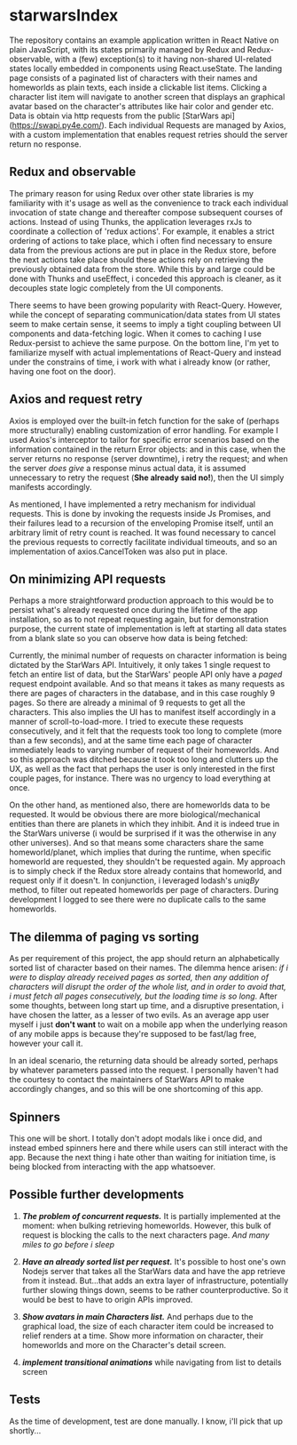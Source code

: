 # starwarsIndex

The repository contains an example application written in React Native on plain JavaScript, with its states primarily managed by Redux and Redux-observable, with a (few) exception(s) to it having non-shared UI-related states locally embedded in components using React.useState. The landing page consists of a paginated list of characters with their names and homeworlds as plain texts, each inside a clickable list items. Clicking a character list item will navigate to another screen that displays an graphical avatar based on the character's attributes like hair color and gender etc. Data is obtain via http requests from the public [StarWars api] (https://swapi.py4e.com/). Each individual Requests are managed by Axios, with a custom implementation that enables request retries should the server return no response.

## Redux and observable
The primary reason for using Redux over other state libraries is my familiarity with it's usage as well as the convenience to track each individual invocation of state change and thereafter compose subsequent courses of actions. Instead of using Thunks, the application leverages rxJs to coordinate a collection of 'redux actions'. For example, it enables a strict ordering of actions to take place, which i often find necessary to ensure data from the previous actions are put in place in the Redux store, before the next actions take place should these actions rely on retrieving the previously obtained data from the store. While this by and large could be done with Thunks and useEffect, i conceded this approach is cleaner, as it decouples state logic completely from the UI components.

There seems to have been growing popularity with React-Query. However, while the concept of separating communication/data states from UI states seem to make certain sense, it seems to imply a tight coupling between UI components and data-fetching logic. When it comes to caching I use Redux-persist to achieve the same purpose. On the bottom line, I'm yet to familiarize myself with actual implementations of React-Query and instead under the constrains of time, i work with what i already know (or rather, having one foot on the door).

## Axios and request retry
Axios is employed over the built-in fetch function for the sake of (perhaps more structurally) enabling customization of error handling. For example I used Axios's interceptor to tailor for specific error scenarios based on the information contained in the return Error objects: and in this case, when the server returns no response (server downtime), i retry the request; and when the server *does give* a response minus actual data, it is assumed unnecessary to retry the request (**She already said no!**), then the UI simply manifests accordingly.

As mentioned, I have implemented a retry mechanism for individual requests. This is done by invoking the requests inside Js Promises, and their failures lead to a recursion of the enveloping Promise itself, until an arbitrary limit of retry count is reached. It was found necessary to cancel the previous requests to correctly facilitate individual timeouts, and so an implementation of axios.CancelToken was also put in place.

## On minimizing API requests
Perhaps a more straightforward production approach to this would be to persist what's already requested once during the lifetime of the app installation, so as to not repeat requesting again, but for demonstration purpose, the current state of implementation is left at starting all data states from a blank slate so you can observe how data is being fetched:

Currently, the minimal number of requests on character information is being dictated by the StarWars API. Intuitively, it only takes 1 single request to fetch an entire list of data, but the StarWars' people API only have a *paged* request endpoint available. And so that means it takes as many requests as there are pages of characters in the database, and in this case roughly 9 pages. So there are already a minimal of 9 requests to get all the characters. This also implies the UI has to manifest itself accordingly in a manner of scroll-to-load-more. I tried to execute these requests consecutively, and it felt that the requests took too long to complete (more than a few seconds), and at the same time each page of character immediately leads to varying number of request of their homeworlds. And so this approach was ditched because it took too long and clutters up the UX, as well as the fact that perhaps the user is only interested in the first couple pages, for instance. There was no urgency to load everything at once.

On the other hand, as mentioned also, there are homeworlds data to be requested. It would be obvious there are more biological/mechanical entities than there are planets in which they inhibit. And it is indeed true in the StarWars universe (i would be surprised if it was the otherwise in any other universes). And so that means some characters share the same homeworld/planet, which implies that during the runtime, when specific homeworld are requested, they shouldn't be requested again. My approach is to simply check if the Redux store already contains that homeworld, and request only if it doesn't. In conjunction, i leveraged lodash's *uniqBy* method, to filter out repeated homeworlds per page of characters. During development I logged to see there were no duplicate calls to the same homeworlds.

## The dilemma of paging vs sorting
As per requirement of this project, the app should return an alphabetically sorted list of character based on their names. The dilemma hence arisen: *if i were to display already received pages as sorted, then any addition of characters will disrupt the order of the whole list, and in order to avoid that, i must fetch all pages consecutively, but the loading time is so long*. After some thoughts, between long start up time, and a disruptive presentation, i have chosen the latter, as a lesser of two evils. As an average app user myself i just **don't want** to wait on a mobile app when the underlying reason of any mobile apps is because they're supposed to be fast/lag free, however your call it.

In an ideal scenario, the returning data should be already sorted, perhaps by whatever parameters passed into the request. I personally haven't had the courtesy to contact the maintainers of StarWars API to make accordingly changes, and so this will be one shortcoming of this app.

## Spinners
This one will be short. I totally don't adopt modals like i once did, and instead embed spinners here and there while users can still interact with the app. Because the next thing i hate other than waiting for initiation time, is being blocked from interacting with the app whatsoever.

## Possible further developments

1. ***The problem of concurrent requests.*** It is partially implemented at the moment: when bulking retrieving homeworlds. However, this bulk of request is blocking the calls to the next characters page. *And many miles to go before i sleep* 

2. ***Have an already sorted list per request.*** It's possible to host one's own Nodejs server that takes all the StarWars data and have the app retrieve from it instead. But…that adds an extra layer of infrastructure, potentially further slowing things down, seems to be rather counterproductive. So it would be best to have to origin APIs improved.

3. ***Show avatars in main Characters list.*** And perhaps due to the graphical load, the size of each character item could be increased to relief renders at a time. Show more information on character, their homeworlds and more on the Character's detail screen.

4. ***implement transitional animations*** while navigating from list to details screen

## Tests
As the time of development, test are done manually. I know, i'll pick that up shortly...
